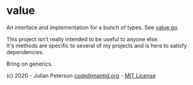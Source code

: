 # value

An interface and implementation for a bunch of types. See [value.go]()

This project isn't really intended to be useful to anyone else.  
It's methods are specific to several of my projects and is here to satisfy dependencies.


Bring on generics.

(c) 2020 - Julian Peterson <code@mantid.org> - [MIT License](LICENSE.md)
